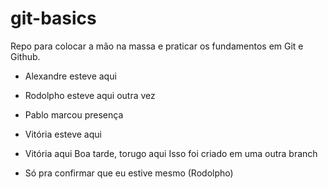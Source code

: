 # git-basics

Repo para colocar a mão na massa e praticar os fundamentos em Git e Github.

- Alexandre esteve aqui
- Rodolpho esteve aqui outra vez
- Pablo marcou presença
- Vitória esteve aqui
- Vitória aqui 
Boa tarde, torugo aqui
Isso foi criado em uma outra branch

- Só pra confirmar que eu estive mesmo (Rodolpho)
